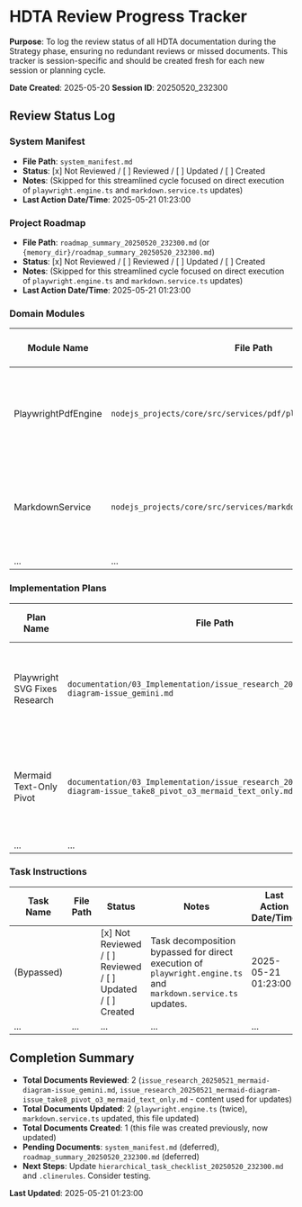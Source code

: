 # HDTA Review Progress Tracker

**Purpose**: To log the review status of all HDTA documentation during the Strategy phase, ensuring no redundant reviews or missed documents. This tracker is session-specific and should be created fresh for each new session or planning cycle.

**Date Created**: 2025-05-20
**Session ID**: 20250520_232300

## Review Status Log

### System Manifest

- **File Path**: `system_manifest.md`
- **Status**: [x] Not Reviewed / [ ] Reviewed / [ ] Updated / [ ] Created
- **Notes**: (Skipped for this streamlined cycle focused on direct execution of `playwright.engine.ts` and `markdown.service.ts` updates)
- **Last Action Date/Time**: 2025-05-21 01:23:00

### Project Roadmap
- **File Path**: `roadmap_summary_20250520_232300.md` (or `{memory_dir}/roadmap_summary_20250520_232300.md`)
- **Status**: [x] Not Reviewed / [ ] Reviewed / [ ] Updated / [ ] Created
- **Notes**: (Skipped for this streamlined cycle focused on direct execution of `playwright.engine.ts` and `markdown.service.ts` updates)
- **Last Action Date/Time**: 2025-05-21 01:23:00

### Domain Modules

| Module Name | File Path | Status | Notes | Last Action Date/Time |
|-------------|-----------|--------|-------|-----------------------|
| PlaywrightPdfEngine | `nodejs_projects/core/src/services/pdf/playwright.engine.ts` | [ ] Not Reviewed / [ ] Reviewed / [x] Updated / [ ] Created | Initially updated with SVG patching. Later, `<foreignObject>` correction block commented out due to `htmlLabels:false` pivot in MarkdownService. | 2025-05-21 01:23:00 |
| MarkdownService | `nodejs_projects/core/src/services/markdown/markdown.service.ts` | [ ] Not Reviewed / [ ] Reviewed / [x] Updated / [ ] Created | Updated to set `htmlLabels: false` for Mermaid initialization, based on `issue_research_20250521_mermaid-diagram-issue_take8_pivot_o3_mermaid_text_only.md`. TypeScript errors bypassed with `as any`. | 2025-05-21 01:11:00 |
| ...         | ...       | ...    | ...   | ...           |

### Implementation Plans

| Plan Name | File Path | Status | Notes | Last Action Date/Time |
|-----------|-----------|--------|-------|-----------------------|
| Playwright SVG Fixes Research | `documentation/03_Implementation/issue_research_20250521_mermaid-diagram-issue_gemini.md` | [ ] Not Reviewed / [x] Reviewed / [ ] Updated / [ ] Created | Served as the direct implementation guide for initial `playwright.engine.ts` update. Content from this file was used. | 2025-05-21 01:08:00 |
| Mermaid Text-Only Pivot | `documentation/03_Implementation/issue_research_20250521_mermaid-diagram-issue_take8_pivot_o3_mermaid_text_only.md` | [ ] Not Reviewed / [x] Reviewed / [ ] Updated / [ ] Created | Served as the implementation guide for `markdown.service.ts` update (Mermaid `htmlLabels: false`). Also informed refinement of `playwright.engine.ts`. | 2025-05-21 01:23:00 |
| ...       | ...       | ...    | ...   | ...           |

### Task Instructions

| Task Name | File Path | Status | Notes | Last Action Date/Time |
|-----------|-----------|--------|-------|-----------------------|
| (Bypassed) |           | [x] Not Reviewed / [ ] Reviewed / [ ] Updated / [ ] Created | Task decomposition bypassed for direct execution of `playwright.engine.ts` and `markdown.service.ts` updates. | 2025-05-21 01:23:00 |
| ...       | ...       | ...    | ...   | ...           |

## Completion Summary

- **Total Documents Reviewed**: 2 (`issue_research_20250521_mermaid-diagram-issue_gemini.md`, `issue_research_20250521_mermaid-diagram-issue_take8_pivot_o3_mermaid_text_only.md` - content used for updates)
- **Total Documents Updated**: 2 (`playwright.engine.ts` (twice), `markdown.service.ts` updated, this file updated)
- **Total Documents Created**: 1 (this file was created previously, now updated)
- **Pending Documents**: `system_manifest.md` (deferred), `roadmap_summary_20250520_232300.md` (deferred)
- **Next Steps**: Update `hierarchical_task_checklist_20250520_232300.md` and `.clinerules`. Consider testing.

**Last Updated**: 2025-05-21 01:23:00